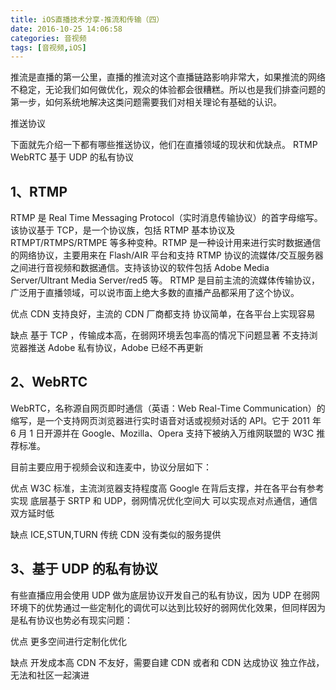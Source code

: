 ```yaml
---
title: iOS直播技术分享-推流和传输（四）
date: 2016-10-25 14:06:58
categories: 音视频
tags: [音视频,iOS]
---
```

推流是直播的第一公里，直播的推流对这个直播链路影响非常大，如果推流的网络不稳定，无论我们如何做优化，观众的体验都会很糟糕。所以也是我们排查问题的第一步，如何系统地解决这类问题需要我们对相关理论有基础的认识。

推送协议

下面就先介绍一下都有哪些推送协议，他们在直播领域的现状和优缺点。
RTMP
WebRTC
基于 UDP 的私有协议

## 1、RTMP

RTMP 是 Real Time Messaging Protocol（实时消息传输协议）的首字母缩写。该协议基于 TCP，是一个协议族，包括 RTMP 基本协议及 RTMPT/RTMPS/RTMPE 等多种变种。RTMP 是一种设计用来进行实时数据通信的网络协议，主要用来在 Flash/AIR 平台和支持 RTMP 协议的流媒体/交互服务器之间进行音视频和数据通信。支持该协议的软件包括 Adobe Media Server/Ultrant Media Server/red5 等。
RTMP 是目前主流的流媒体传输协议，广泛用于直播领域，可以说市面上绝大多数的直播产品都采用了这个协议。

优点
CDN 支持良好，主流的 CDN 厂商都支持
协议简单，在各平台上实现容易

缺点
基于 TCP ，传输成本高，在弱网环境丢包率高的情况下问题显著
不支持浏览器推送
Adobe 私有协议，Adobe 已经不再更新

## 2、WebRTC

WebRTC，名称源自网页即时通信（英语：Web Real-Time Communication）的缩写，是一个支持网页浏览器进行实时语音对话或视频对话的 API。它于 2011 年 6 月 1 日开源并在 Google、Mozilla、Opera 支持下被纳入万维网联盟的 W3C 推荐标准。

目前主要应用于视频会议和连麦中，协议分层如下：

优点
W3C 标准，主流浏览器支持程度高
Google 在背后支撑，并在各平台有参考实现
底层基于 SRTP 和 UDP，弱网情况优化空间大
可以实现点对点通信，通信双方延时低

缺点
ICE,STUN,TURN 传统 CDN 没有类似的服务提供

## 3、基于 UDP 的私有协议

有些直播应用会使用 UDP 做为底层协议开发自己的私有协议，因为 UDP 在弱网环境下的优势通过一些定制化的调优可以达到比较好的弱网优化效果，但同样因为是私有协议也势必有现实问题：

优点
更多空间进行定制化优化

缺点
开发成本高
CDN 不友好，需要自建 CDN 或者和 CDN 达成协议
独立作战，无法和社区一起演进
